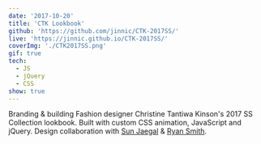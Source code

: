 ```yaml
---
date: '2017-10-20'
title: 'CTK Lookbook' 
github: 'https://github.com/jinnic/CTK-2017SS/'
live: 'https://jinnic.github.io/CTK-2017SS/'
coverImg: './CTK2017SS.png'
gif: true
tech:
  - JS
  - jQuery
  - CSS
show: true
---
```


Branding & building Fashion designer Christine Tantiwa Kinson's 2017 SS Collection lookbook. Built with custom CSS animation, JavaScript and jQuery. Design collaboration with <a class="collaborator" href="http://hearthesun.com/" target="_blank" rel="noopener noreferrer">Sun Jaegal</a> & <a class="collaborator" href="http://www.temporary-ryansmith.co.uk/" target="_blank" rel="noopener noreferrer">Ryan Smith</a>.
